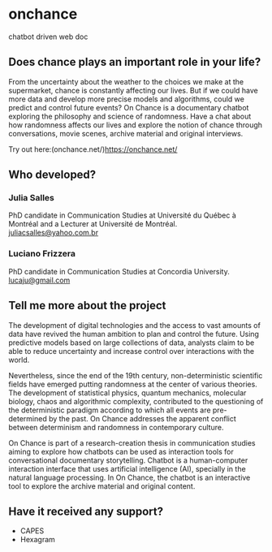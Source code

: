 # onchance
chatbot driven web doc

## Does chance plays an important role in your life?

From the uncertainty about the weather to the choices we make at the supermarket, chance is constantly affecting our lives. But if we could have more data and develop more precise models and algorithms, could we predict and control future events? On Chance is a documentary chatbot exploring the philosophy and science of randomness. Have a chat about how randomness affects our lives and explore the notion of chance through conversations, movie scenes, archive material and original interviews.

Try out here:(onchance.net/)https://onchance.net/

## Who developed?

### Julia Salles
PhD candidate in Communication Studies at Université du Québec à Montréal and a Lecturer at Université de Montréal. juliacsalles@yahoo.com.br

### Luciano Frizzera
PhD candidate in Communication Studies at Concordia University. lucaju@gmail.com

## Tell me more about the project

The development of digital technologies and the access to vast amounts of data have revived the human ambition to plan and control the future. Using predictive models based on large collections of data, analysts claim to be able to reduce uncertainty and increase control over interactions with the world.

Nevertheless, since the end of the 19th century, non-deterministic scientific fields have emerged putting randomness at the center of various theories. The development of statistical physics, quantum mechanics, molecular biology, chaos and algorithmic complexity, contributed to the questioning of the deterministic paradigm according to which all events are pre-determined by the past. On Chance addresses the apparent conflict between determinism and randomness in contemporary culture.

On Chance is part of a research-creation thesis in communication studies aiming to explore how chatbots can be used as interaction tools for conversational documentary storytelling. Chatbot is a human-computer interaction interface that uses artificial intelligence (AI), specially in the natural language processing. In On Chance, the chatbot is an interactive tool to explore the archive material and original content.

## Have it received any support?
- CAPES
- Hexagram
